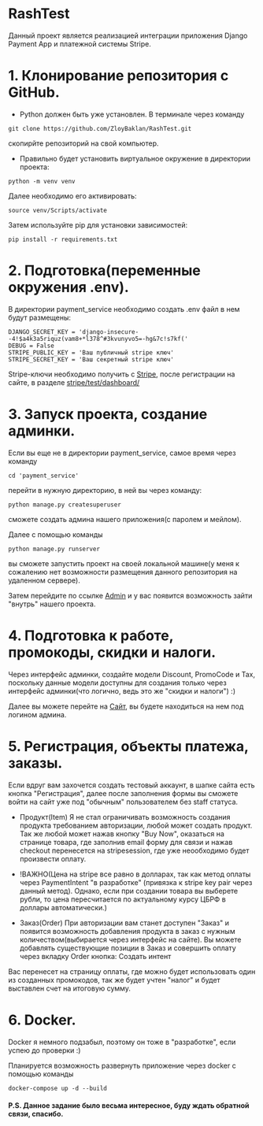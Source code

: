 # RashTest
Данный проект является реализацией интеграции приложения Django Payment App и платежной системы  Stripe.

# 1. Клонирование репозитория с GitHub.
* Python должен быть уже установлен. 
В терминале через команду  
```
git clone https://github.com/ZloyBaklan/RashTest.git
```
скопирйте репозиторий на свой компьютер.

* Правильно будет установить виртуальное окружение в директории проекта:
``` 
python -m venv venv 
```
Далее необходимо его активировать:
```
source venv/Scripts/activate 
```
Затем используйте pip для установки зависимостей:
```
pip install -r requirements.txt 
```

# 2. Подготовка(переменные окружения .env).
В директории payment_service необходимо создать .env файл в нем будут размещены:
```
DJANGO_SECRET_KEY = 'django-insecure--4!$a4k3a5riquz(vam8+*l378^#3kvunyvo5=-hg&7c!s7kf('
DEBUG = False
STRIPE_PUBLIC_KEY = 'Ваш публичный stripe ключ'
STRIPE_SECRET_KEY = 'Ваш секретный stripe ключ'
```
Stripe-ключи необходимо получить с [Stripe](https://stripe.com/),
после регистрации на сайте, в разделе [stripe/test/dashboard/](https://dashboard.stripe.com/test/dashboard)

# 3. Запуск проекта, создание админки.
Если вы еще не в директории payment_service, самое время через команду
```
cd 'payment_service' 
```
перейти в нужную директорию, в ней вы через команду:
```
python manage.py createsuperuser
```
сможете создать админа нашего приложения(с паролем и мейлом).

Далее с помощью команды 
```
python manage.py runserver 
```
вы сможете запустить проект на своей локальной машине(у меня к сожалению нет возможности размещения данного репозитория на удаленном сервере).

Затем перейдите по ссылке [Admin](http://127.0.0.1:8000/admin/) и у вас появится возможность зайти "внутрь" нашего проекта.

# 4. Подготовка к работе, промокоды, скидки и налоги.
Через интерфейс админки, создайте модели Discount, PromoCode и Tax, поскольку данные модели доступны для создания только через интерфейс админки(что логично, ведь это же "скидки и налоги") :)

Далее вы можете перейте на [Сайт](http://127.0.0.1:8000/), вы будете находиться на нем под логином админа.

# 5. Регистрация, объекты платежа, заказы.

Если вдруг вам захочется создать тестовый аккаунт, в шапке сайта есть кнопка "Регистрация", далее после заполнения формы вы сможете войти на сайт уже под "обычным" пользователем без staff статуса.

* Продукт(Item)
Я не стал ограничивать возможность создания продукта требованием авторизации, любой может создать продукт.
Так же любой может нажав кнопку "Buy Now", оказаться на странице товара, где заполнив email форму для связи и нажав checkout перенесется на stripesession, где уже неообходимо будет произвести оплату.

* !ВАЖНО(Цена на stripe все равно в долларах, так как метод оплаты через PaymentIntent "в разработке" (привязка к stripe key pair через данный метод). Однако, если при создании товара вы выберете рубли, то цена пересчитается по актуальному курсу ЦБРФ в доллары автоматически.)

* Заказ(Order)
При авторизации вам станет доступен "Заказ" и появится возможность добавления продукта в заказ с нужным количеством(выбирается через интерфейс на сайте). Вы можете добавлять существующие позиции в Заказ и совершить оплату через вкладку Order кнопка: Создать интент

Вас перенесет на страницу оплаты, где можно будет использовать один из созданных промокодов, так же будет учтен "налог" и будет выставлен счет на итоговую сумму.

# 6. Docker.
Docker я немного подзабыл, поэтому он тоже в "разработке", если успею до проверки :)

Планируется возможность развернуть приложение через docker с помощью команды 
```
docker-compose up -d --build
```


#### P.S. Данное задание было весьма интересное, буду ждать обратной связи, спасибо.
